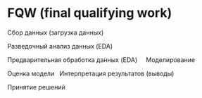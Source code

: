 # FQW (final qualifying work)

Сбор данных (загрузка данных)

Разведочный анализ данных (EDA)

Предварительная обработка данных (EDA)
   
Моделирование

Оценка модели
 
Интерпретация результатов (выводы)

Принятие решений


